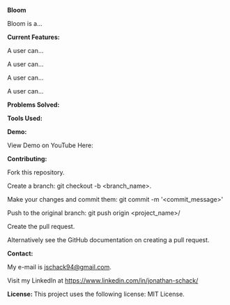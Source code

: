 <strong> Bloom </strong> <p>

Bloom is a... <p>



<strong> Current Features: </strong> <p>
A user can...<p>
A user can...<p>
A user can...<p>
A user can...<p>
  

<strong> Problems Solved: </strong> <p>
  
<strong> Tools Used: </strong> <p>

<strong> Demo: </strong> <p>
View Demo on YouTube Here:

<strong> Contributing: </strong> <p>
Fork this repository. <p>
Create a branch: git checkout -b <branch_name>. <p>
Make your changes and commit them: git commit -m '<commit_message>' <p>
Push to the original branch: git push origin <project_name>/<location> <p>
Create the pull request. <p>
Alternatively see the GitHub documentation on creating a pull request.

<strong> Contact: </strong> <p>
My e-mail is jschack94@gmail.com. <p> Visit my LinkedIn at https://www.linkedin.com/in/jonathan-schack/

<strong> License: </strong>
This project uses the following license: MIT License.
